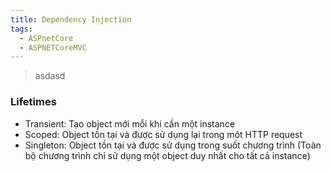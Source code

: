 ```yaml
---
title: Dependency Injection
tags:
  - ASPnetCore
  - ASPNETCoreMVC
---
```

>asdasd

### Lifetimes
- Transient: Tạo object mới mỗi khi cần một instance
- Scoped: Object tồn tại và được sử dụng lại trong môt HTTP request
- Singleton: Object tồn tại và được sử dụng trong suốt chương trình (Toàn bộ chương trình chỉ sử dụng một object duy nhất cho tất cả instance)